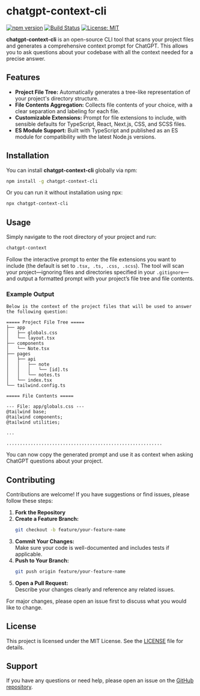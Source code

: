 # chatgpt-context-cli

[![npm version](https://badge.fury.io/js/chatgpt-context-cli.svg)](https://badge.fury.io/js/chatgpt-context-cli)
[![Build Status](https://github.com/your-username/chatgpt-context-cli/actions/workflows/ci.yml/badge.svg)](https://github.com/your-username/chatgpt-context-cli/actions)
[![License: MIT](https://img.shields.io/badge/License-MIT-yellow.svg)](LICENSE)

**chatgpt-context-cli** is an open-source CLI tool that scans your project files and generates a comprehensive context prompt for ChatGPT. This allows you to ask questions about your codebase with all the context needed for a precise answer.

## Features

- **Project File Tree:** Automatically generates a tree-like representation of your project's directory structure.
- **File Contents Aggregation:** Collects file contents of your choice, with a clear separation and labeling for each file.
- **Customizable Extensions:** Prompt for file extensions to include, with sensible defaults for TypeScript, React, Next.js, CSS, and SCSS files.
- **ES Module Support:** Built with TypeScript and published as an ES module for compatibility with the latest Node.js versions.

## Installation

You can install **chatgpt-context-cli** globally via npm:

```bash
npm install -g chatgpt-context-cli
```

Or you can run it without installation using npx:

```bash
npx chatgpt-context-cli
```

## Usage

Simply navigate to the root directory of your project and run:

```bash
chatgpt-context
```

Follow the interactive prompt to enter the file extensions you want to include (the default is set to `.tsx, .ts, .css, .scss`). The tool will scan your project—ignoring files and directories specified in your `.gitignore`—and output a formatted prompt with your project’s file tree and file contents.

### Example Output

```text
Below is the context of the project files that will be used to answer the following question:

===== Project File Tree =====
├── app
│   ├── globals.css
│   └── layout.tsx
├── components
│   └── Note.tsx
├── pages
│   ├── api
│   │   ├── note
│   │   │   └── [id].ts
│   │   └── notes.ts
│   └── index.tsx
└── tailwind.config.ts

===== File Contents =====

--- File: app/globals.css ---
@tailwind base;
@tailwind components;
@tailwind utilities;

...

..........................................................
```

You can now copy the generated prompt and use it as context when asking ChatGPT questions about your project.

## Contributing

Contributions are welcome! If you have suggestions or find issues, please follow these steps:

1. **Fork the Repository**
2. **Create a Feature Branch:**
   ```bash
   git checkout -b feature/your-feature-name
   ```
3. **Commit Your Changes:**  
   Make sure your code is well-documented and includes tests if applicable.
4. **Push to Your Branch:**
   ```bash
   git push origin feature/your-feature-name
   ```
5. **Open a Pull Request:**  
   Describe your changes clearly and reference any related issues.

For major changes, please open an issue first to discuss what you would like to change.

## License

This project is licensed under the MIT License. See the [LICENSE](LICENSE) file for details.

## Support

If you have any questions or need help, please open an issue on the [GitHub repository](https://github.com/your-username/chatgpt-context-cli).

